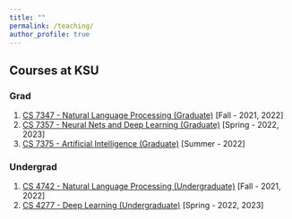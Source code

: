 ```yaml
---
title: ""
permalink: /teaching/
author_profile: true
---
```


## Courses at KSU

### Grad

1. [CS 7347 - Natural Language Processing (Graduate)](#) [Fall - 2021, 2022]
1. [CS 7357 - Neural Nets and Deep Learning (Graduate)](#) [Spring - 2022, 2023]
1. [CS 7375 - Artificial Intelligence (Graduate)](#) [Summer - 2022]

### Undergrad
1. [CS 4742 - Natural Language Processing (Undergraduate)](#) [Fall - 2021, 2022]
1. [CS 4277 - Deep Learning (Undergraduate)](#) [Spring - 2022, 2023]

<!-- ### Spring
- [CS 7357 - Neural Nets and Deep Learning (Graduate)](#)
- [CS 4277 - Deep Learning (Undergraduate)](#)

### Summer 
- [CS 7375 - Artificial Intelligence (Graduate)](#)

### Fall

 - [CS 4742 - Natural Language Processing (Undergraduate)](http://ahafizk.github.io/teaching/2021-fall-teaching-cs4742.html)
 
 - [CS 7347 - Natural Language Processing (Graduate)](http://ahafizk.github.io/teaching/2021-fall-teaching-cs7347)


## 2021

### Fall 

 - [CS 4742 - Natural Language Processing (Undergraduate)](http://ahafizk.github.io/teaching/2021-fall-teaching-cs4742.html)
 
 - [CS 7347 - Natural Language Processing (Graduate)](http://ahafizk.github.io/teaching/2021-fall-teaching-cs7347) -->
